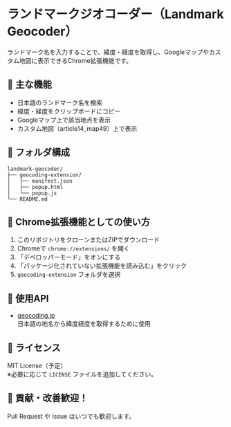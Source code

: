 # ランドマークジオコーダー（Landmark Geocoder）

ランドマーク名を入力することで、緯度・経度を取得し、Googleマップやカスタム地図に表示できるChrome拡張機能です。

## 🧩 主な機能

- 日本語のランドマーク名を検索
- 緯度・経度をクリップボードにコピー
- Googleマップ上で該当地点を表示
- カスタム地図（article14_map49）上で表示

## 📁 フォルダ構成

```
landmark-geocoder/
├── geocoding-extension/
│   ├── manifest.json
│   ├── popup.html
│   └── popup.js
└── README.md
```

## 🔧 Chrome拡張機能としての使い方

1. このリポジトリをクローンまたはZIPでダウンロード
2. Chromeで `chrome://extensions/` を開く
3. 「デベロッパーモード」をオンにする
4. 「パッケージ化されていない拡張機能を読み込む」をクリック
5. `geocoding-extension` フォルダを選択

## 🔗 使用API

- [geocoding.jp](https://www.geocoding.jp/)  
  日本語の地名から緯度経度を取得するために使用

## 📝 ライセンス

MIT License（予定）  
※必要に応じて `LICENSE` ファイルを追加してください。

## 🙌 貢献・改善歓迎！

Pull Request や Issue はいつでも歓迎します。
